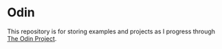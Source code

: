 # Odin

This repository is for storing examples and projects as I progress through [The Odin Project](https://www.theodinproject.com/).
